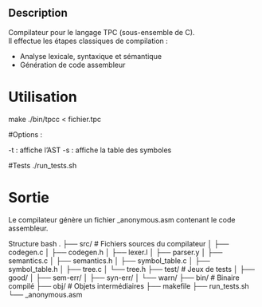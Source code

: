 ## Description
Compilateur pour le langage TPC (sous-ensemble de C).  
Il effectue les étapes classiques de compilation :
- Analyse lexicale, syntaxique et sémantique
- Génération de code assembleur

# Utilisation
make
./bin/tpcc < fichier.tpc

#Options :

-t : affiche l’AST
-s : affiche la table des symboles

#Tests 
./run_tests.sh

# Sortie
Le compilateur génère un fichier _anonymous.asm contenant le code assembleur.


Structure
bash
.
├── src/         # Fichiers sources du compilateur
│   ├── codegen.c
│   ├── codegen.h
│   ├── lexer.l
│   ├── parser.y
│   ├── semantics.c
│   ├── semantics.h
│   ├── symbol_table.c
│   ├── symbol_table.h
│   ├── tree.c
│   └── tree.h
├── test/        # Jeux de tests
│   ├── good/
│   ├── sem-err/
│   ├── syn-err/
│   └── warn/
├── bin/         # Binaire compilé
├── obj/         # Objets intermédiaires
├── makefile
├── run_tests.sh
└── _anonymous.asm

